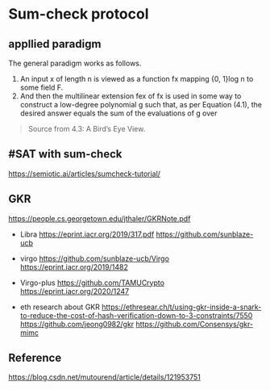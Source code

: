 # Sum-check protocol


## appllied paradigm
The general paradigm works as follows. 
1. An input x of length n is viewed as a function fx mapping {0, 1}log n to some field F. 
2. And then the multilinear extension fex of fx is used in some way to construct a low-degree
polynomial g such that, as per Equation (4.1), the desired answer equals the sum of the evaluations of g over
> Source from 4.3: A Bird’s Eye View.




## #SAT with sum-check
https://semiotic.ai/articles/sumcheck-tutorial/



## GKR
https://people.cs.georgetown.edu/jthaler/GKRNote.pdf

* Libra
  https://eprint.iacr.org/2019/317.pdf
  https://github.com/sunblaze-ucb

* virgo
  https://github.com/sunblaze-ucb/Virgo
  https://eprint.iacr.org/2019/1482

* Virgo-plus
  https://github.com/TAMUCrypto
  https://eprint.iacr.org/2020/1247

* eth research about GKR
  https://ethresear.ch/t/using-gkr-inside-a-snark-to-reduce-the-cost-of-hash-verification-down-to-3-constraints/7550
  https://github.com/jeong0982/gkr
  https://github.com/Consensys/gkr-mimc


## Reference
https://blog.csdn.net/mutourend/article/details/121953751